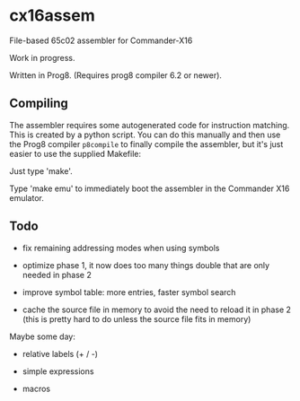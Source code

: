 # cx16assem

File-based 65c02 assembler for Commander-X16

Work in progress.

Written in Prog8. (Requires prog8 compiler 6.2 or newer).

Compiling
---------

The assembler requires some autogenerated code for instruction matching.
This is created by a python script. You can do this manually and then use
the Prog8 compiler ``p8compile`` to finally compile the assembler, but
it's just easier to use the supplied Makefile:

Just type 'make'.

Type 'make emu' to immediately boot the assembler in the Commander X16 emulator.


Todo
----

- fix remaining addressing modes when using symbols

- optimize phase 1, it now does too many things double that are only needed in phase 2

- improve symbol table: more entries, faster symbol search

- cache the source file in memory to avoid the need to reload it in phase 2
  (this is pretty hard to do unless the source file fits in memory)

Maybe some day:

- relative labels (+ / -)
  
- simple expressions

- macros
